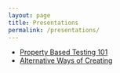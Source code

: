 ```yaml
---
layout: page
title: Presentations
permalink: /presentations/
---
```

<ul>
<li><a href="{{ site.baseurl }}/presentations/PropertyBasedTesting101/index.html">Property Based Testing 101</a></li>
<li><a href="{{ site.baseurl }}/presentations/musicprod/index.html">Alternative Ways of Creating</a></li>
</ul>
